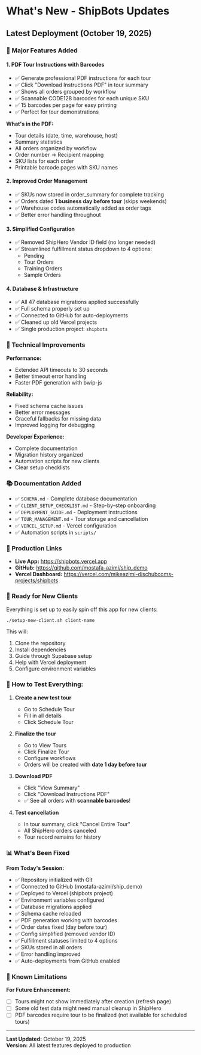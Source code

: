 # What's New - ShipBots Updates

## Latest Deployment (October 19, 2025)

### 🎉 Major Features Added

#### 1. **PDF Tour Instructions with Barcodes**
- ✅ Generate professional PDF instructions for each tour
- ✅ Click "Download Instructions PDF" in tour summary
- ✅ Shows all orders grouped by workflow
- ✅ Scannable CODE128 barcodes for each unique SKU
- ✅ 15 barcodes per page for easy printing
- ✅ Perfect for tour demonstrations

**What's in the PDF:**
- Tour details (date, time, warehouse, host)
- Summary statistics
- All orders organized by workflow
- Order number → Recipient mapping
- SKU lists for each order
- Printable barcode pages with SKU names

#### 2. **Improved Order Management**
- ✅ SKUs now stored in order_summary for complete tracking
- ✅ Orders dated **1 business day before tour** (skips weekends)
- ✅ Warehouse codes automatically added as order tags
- ✅ Better error handling throughout

#### 3. **Simplified Configuration**
- ✅ Removed ShipHero Vendor ID field (no longer needed)
- ✅ Streamlined fulfillment status dropdown to 4 options:
  - Pending
  - Tour Orders
  - Training Orders
  - Sample Orders

#### 4. **Database & Infrastructure**
- ✅ All 47 database migrations applied successfully
- ✅ Full schema properly set up
- ✅ Connected to GitHub for auto-deployments
- ✅ Cleaned up old Vercel projects
- ✅ Single production project: `shipbots`

### 🔧 Technical Improvements

**Performance:**
- Extended API timeouts to 30 seconds
- Better timeout error handling
- Faster PDF generation with bwip-js

**Reliability:**
- Fixed schema cache issues
- Better error messages
- Graceful fallbacks for missing data
- Improved logging for debugging

**Developer Experience:**
- Complete documentation
- Migration history organized
- Automation scripts for new clients
- Clear setup checklists

### 📚 Documentation Added

- ✅ `SCHEMA.md` - Complete database documentation
- ✅ `CLIENT_SETUP_CHECKLIST.md` - Step-by-step onboarding
- ✅ `DEPLOYMENT_GUIDE.md` - Deployment instructions
- ✅ `TOUR_MANAGEMENT.md` - Tour storage and cancellation
- ✅ `VERCEL_SETUP.md` - Vercel configuration
- ✅ Automation scripts in `scripts/`

### 🔗 Production Links

- **Live App:** https://shipbots.vercel.app
- **GitHub:** https://github.com/mostafa-azimi/ship_demo
- **Vercel Dashboard:** https://vercel.com/mikeazimi-dischubcoms-projects/shipbots

### 🚀 Ready for New Clients

Everything is set up to easily spin off this app for new clients:

```bash
./setup-new-client.sh client-name
```

This will:
1. Clone the repository
2. Install dependencies
3. Guide through Supabase setup
4. Help with Vercel deployment
5. Configure environment variables

### 🧪 How to Test Everything:

1. **Create a new test tour**
   - Go to Schedule Tour
   - Fill in all details
   - Click Schedule Tour

2. **Finalize the tour**
   - Go to View Tours
   - Click Finalize Tour
   - Configure workflows
   - Orders will be created with **date 1 day before tour**

3. **Download PDF**
   - Click "View Summary"
   - Click "Download Instructions PDF"
   - ✅ See all orders with **scannable barcodes**!

4. **Test cancellation**
   - In tour summary, click "Cancel Entire Tour"
   - All ShipHero orders canceled
   - Tour record remains for history

### 📊 What's Been Fixed

**From Today's Session:**
- ✅ Repository initialized with Git
- ✅ Connected to GitHub (mostafa-azimi/ship_demo)
- ✅ Deployed to Vercel (shipbots project)
- ✅ Environment variables configured
- ✅ Database migrations applied
- ✅ Schema cache reloaded
- ✅ PDF generation working with barcodes
- ✅ Order dates fixed (day before tour)
- ✅ Config simplified (removed vendor ID)
- ✅ Fulfillment statuses limited to 4 options
- ✅ SKUs stored in all orders
- ✅ Error handling improved
- ✅ Auto-deployments from GitHub enabled

### 🐛 Known Limitations

**For Future Enhancement:**
- [ ] Tours might not show immediately after creation (refresh page)
- [ ] Some old test data might need manual cleanup in ShipHero
- [ ] PDF barcodes require tour to be finalized (not available for scheduled tours)

---

**Last Updated:** October 19, 2025  
**Version:** All latest features deployed to production


